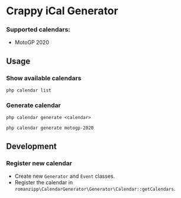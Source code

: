 # Crappy iCal Generator

### Supported calendars:

- MotoGP 2020

## Usage

### Show available calendars

```
php calendar list
```

### Generate calendar

```
php calendar generate <calendar>
```

```
php calendar generate motogp-2020
```

## Development

### Register new calendar

- Create new `Generator` and `Event` classes.
- Register the calendar in `romanzipp\CalendarGenerator\Generator\Calendar::getCalendars`.
